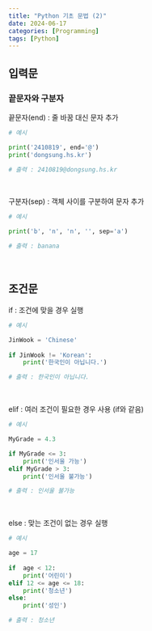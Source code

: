 ```yaml
---
title: "Python 기초 문법 (2)"
date: 2024-06-17
categories: [Programming]
tags: [Python]
---
```


## 입력문

### 끝문자와 구분자

끝문자(end) : 줄 바꿈 대신 문자 추가

```python
# 예시

print('2410819', end='@')
print('dongsung.hs.kr')

# 출력 : 2410819@dongsung.hs.kr
```

<br>

구분자(sep) : 객체 사이를 구분하여 문자 추가

```python
# 예시

print('b', 'n', 'n', '', sep='a')

# 출력 : banana
```

<br>

## 조건문

if : 조건에 맞을 경우 실행

```python
# 예시

JinWook = 'Chinese'  
  
if JinWook != 'Korean':  
    print('한국인이 아닙니다.')

# 출력 : 한국인이 아닙니다.
```

<br>

elif : 여러 조건이 필요한 경우 사용 (if와 같음)

```python
# 예시

MyGrade = 4.3

if MyGrade <= 3:
	print('인서울 가능')
elif MyGrade > 3:
	print('인서울 불가능')

# 출력 : 인서울 불가능
```

<br>

else : 맞는 조건이 없는 경우 실행

```python
# 예시

age = 17  
  
if  age < 12:  
    print('어린이')  
elif 12 <= age <= 18:  
    print('청소년')  
else:  
    print('성인')

# 출력 : 청소년
```